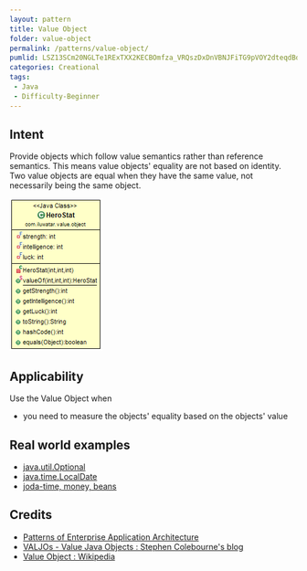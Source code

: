 ```yaml
---
layout: pattern
title: Value Object
folder: value-object
permalink: /patterns/value-object/
pumlid: LSZ13SCm20NGLTe1RExTXX2KECBOmfza_VRQszDxDnVBNJFiTG9pVOY2dteqdBdbqf3XK4ULqQbPFWmEklZcikjgXvV9W8Olwhn-e9ijjOpjKW4fv2zgHgypktq1
categories: Creational
tags:
 - Java
 - Difficulty-Beginner
---
```


## Intent
Provide objects which follow value semantics rather than reference semantics.
This means value objects' equality are not based on identity. Two value objects are
equal when they have the same value, not necessarily being the same object.

![alt text](./etc/value-object.png "Value Object")

## Applicability
Use the Value Object when

* you need to measure the objects' equality based on the objects' value

## Real world examples

* [java.util.Optional](https://docs.oracle.com/javase/8/docs/api/java/util/Optional.html)
* [java.time.LocalDate](https://docs.oracle.com/javase/8/docs/api/java/time/LocalDate.html)
* [joda-time, money, beans](http://www.joda.org/)

## Credits

* [Patterns of Enterprise Application Architecture](http://www.martinfowler.com/books/eaa.html)
* [VALJOs - Value Java Objects : Stephen Colebourne's blog](http://blog.joda.org/2014/03/valjos-value-java-objects.html)
* [Value Object : Wikipedia](https://en.wikipedia.org/wiki/Value_object)
